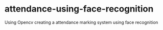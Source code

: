 # attendance-using-face-recognition
Using Opencv creating a attendance marking system using face recognition
